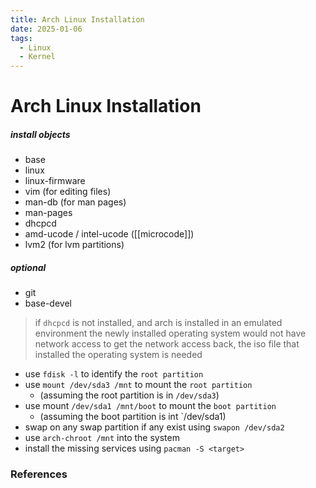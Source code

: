 ```yaml
---
title: Arch Linux Installation
date: 2025-01-06
tags:
  - Linux
  - Kernel
---
```

# Arch Linux Installation

##### install objects

- base
- linux
- linux-firmware
- vim (for editing files)
- man-db (for man pages)
- man-pages
- dhcpcd
- amd-ucode / intel-ucode ([[microcode]])
- lvm2 (for lvm partitions)

##### optional
- git
- base-devel

> if `dhcpcd` is not installed, and arch is installed in an emulated environment
> the newly installed operating system would not have network access
> to get the network access back, the iso file that installed the operating system is needed

- use `fdisk -l` to identify the `root partition`
- use `mount /dev/sda3 /mnt` to mount the `root partition`
	- (assuming the root partition is in `/dev/sda3`)
- use mount `/dev/sda1 /mnt/boot` to mount the `boot partition`
	- (assuming the boot partition is int `/dev/sda1)
- swap on any swap partition if any exist using `swapon /dev/sda2`
- use `arch-chroot /mnt` into the system
- install the missing services using `pacman -S <target>`

### References
